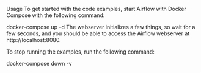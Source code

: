 Usage
To get started with the code examples, start Airflow with Docker Compose with the following command:

docker-compose up -d
The webserver initializes a few things, so wait for a few seconds, and you should be able to access the Airflow webserver at http://localhost:8080.

To stop running the examples, run the following command:

docker-compose down -v